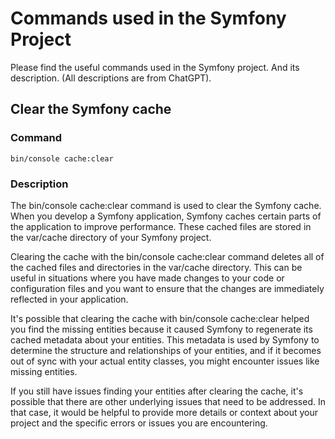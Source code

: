 # Commands used in the Symfony Project

Please find the useful commands used in the Symfony project. And its description. (All descriptions are from ChatGPT).

## Clear the Symfony cache
### Command
```
bin/console cache:clear
```
### Description
The bin/console cache:clear command is used to clear the Symfony cache. When you develop a Symfony application, Symfony caches certain parts of the application to improve performance. These cached files are stored in the var/cache directory of your Symfony project.

Clearing the cache with the bin/console cache:clear command deletes all of the cached files and directories in the var/cache directory. This can be useful in situations where you have made changes to your code or configuration files and you want to ensure that the changes are immediately reflected in your application.

It's possible that clearing the cache with bin/console cache:clear helped you find the missing entities because it caused Symfony to regenerate its cached metadata about your entities. This metadata is used by Symfony to determine the structure and relationships of your entities, and if it becomes out of sync with your actual entity classes, you might encounter issues like missing entities.

If you still have issues finding your entities after clearing the cache, it's possible that there are other underlying issues that need to be addressed. In that case, it would be helpful to provide more details or context about your project and the specific errors or issues you are encountering.
